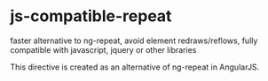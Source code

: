 # js-compatible-repeat
faster alternative to ng-repeat, avoid element redraws/reflows, fully compatible with javascript, jquery or other libraries

This directive is created as an alternative of ng-repeat in AngularJS.
